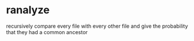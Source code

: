 # ranalyze
recursively compare every file with every other file and give the probability that they had a common ancestor


